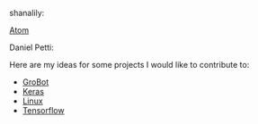 shanalily:

[Atom](https://github.com/atom/atom)

Daniel Petti:

Here are my ideas for some projects I would like to contribute
to:

- [GroBot](https://rcos.io/projects/djpetti/grobot/profile)
- [Keras](https://github.com/fchollet/keras)
- [Linux](https://github.com/torvalds/linux)
- [Tensorflow](https://github.com/tensorflow/tensorflow)
